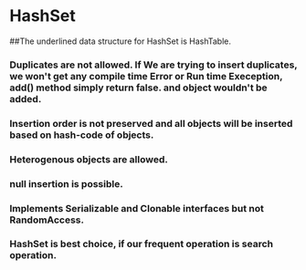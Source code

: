 # HashSet

##The underlined data structure for HashSet is HashTable.
### Duplicates are not allowed. If We are trying to insert duplicates, we won't get any compile time Error or Run time Exeception, add() method simply return false. and object wouldn't be added.
### Insertion order is not preserved and all objects will be inserted based on hash-code of objects.
### Heterogenous objects are allowed.
### null insertion is possible.
### Implements Serializable and Clonable interfaces but not RandomAccess.
### HashSet is best choice, if our frequent operation is search operation.

